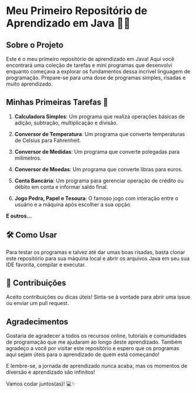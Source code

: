 # Meu Primeiro Repositório de Aprendizado em Java 👩‍💻

## Sobre o Projeto

Este é o meu primeiro repositório de aprendizado em Java! Aqui você encontrará uma coleção de tarefas e mini programas que desenvolvi enquanto começava a explorar os fundamentos dessa incrível linguagem de programação. Prepare-se para uma dose de programas simples, risadas e muito aprendizado.

## Minhas Primeiras Tarefas 📂

1. **Calculadora Simples**: Um programa que realiza operações básicas de adição, subtração, multiplicação e divisão.

2. **Conversor de Temperatura**: Um programa que converte temperaturas de Celsius para Fahrenheit.

3. **Conversor de Medidas**: Um programa que converte polegadas para milímetros.

4. **Conversor de Moedas**: Um programa que converte libras para euros.

5. **Conta Bancária**: Um programa para gerenciar operação de crédito ou débito em conta e informar saldo final.

6. **Jogo Pedra, Papel e Tesoura**: O famoso jogo com interação entre o usuário e a máquina após escolher a sua opção.

**E outros...**

## 🛠️ Como Usar

Para testar os programas e talvez até dar umas boas risadas, basta clonar este repositório para sua máquina local e abrir os arquivos Java em seu sua IDE favorita, compilar e executar. 

## 🤝 Contribuições

Aceito contribuições ou dicas úteis! Sinta-se à vontade para abrir uma issue ou enviar um pull request.

## Agradecimentos

Gostaria de agradecer a todos os recursos online, tutoriais e comunidades de programação que me ajudaram ao longo deste aprendizado. Também agradeço a você por visitar este repositório e espero que os programas aqui sejam úteis para o aprendizado de quem está começando!

E lembre-se, a jornada de aprendizado nunca acaba, mas os momentos de diversão e aprendizado são infinitos!

Vamos codar juntos(as)! 💻✨


